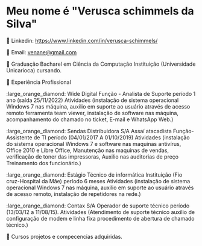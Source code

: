  
<h1>Meu nome é "Verusca schimmels da Silva"</h1>

:large_blue_diamond: Linkedin: https://www.linkedin.com/in/verusca-schimmels/

:large_orange_diamond: Email: venane@gmail.com

:large_orange_diamond:	Graduação Bacharel em Ciência da Computação Instituição (Universidade Unicarioca) cursando.

:large_orange_diamond: Experiência Profissional


<p> :large_orange_diamond: Wide Digital Função - Analista de Suporte período 1 ano (saída 25/11/2022) 
Atividades (instalação de sistema operacional Windows 7 nas máquina, auxilio em
suporte ao usuário através de acesso remoto ferramenta team viewer, instalação de software nas máquina, acompanhamento do chamado no ticket, E-mail e WhatsApp Web.)
</p>

<p> :large_orange_diamond: Sendas Distribuidora S/A Assaí atacadista Função- Assistente de TI período (04/01/2017 A 01/10/2019) Atividades (instalação do sistema operacional Windows 7 e software nas maquinas
antivírus, Office 2010 e Libre Office, Manutenção nas maquinas de vendas, verificação
de toner das impressoras, Auxilio nas auditorias de preço Treinamento dos
funcionário.)
</p>

<p> :large_orange_diamond: Estágio Técnico de informática Instituição (Fio cruz-Hospital da Mãe) período 6 meses
Atividades (instalação de sistema operacional Windows 7 nas máquina, auxilio em
suporte ao usuário através de acesso remoto, instalação de repetidores na rede.)
</p>

<p> :large_orange_diamond: Contax S/A Operador de suporte técnico período (13/03/12 a 11/08/15). Atividades (Atendimento de suporte técnico auxilio de configuração de modem e linha
fixa procedimento de abertura de chamado técnico.)
</p>

:large_orange_diamond: Cursos  projetos e compecencias adquiridas.



